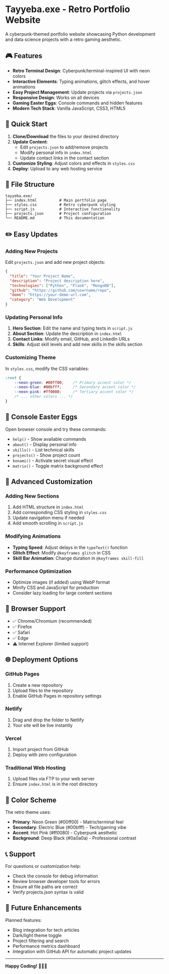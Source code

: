 # Tayyeba.exe - Retro Portfolio Website

A cyberpunk-themed portfolio website showcasing Python development and data science projects with a retro gaming aesthetic.

## 🎮 Features

- **Retro Terminal Design**: Cyberpunk/terminal-inspired UI with neon colors
- **Interactive Elements**: Typing animations, glitch effects, and hover animations
- **Easy Project Management**: Update projects via `projects.json`
- **Responsive Design**: Works on all devices
- **Gaming Easter Eggs**: Console commands and hidden features
- **Modern Tech Stack**: Vanilla JavaScript, CSS3, HTML5

## 🚀 Quick Start

1. **Clone/Download** the files to your desired directory
2. **Update Content**: 
   - Edit `projects.json` to add/remove projects
   - Modify personal info in `index.html`
   - Update contact links in the contact section
3. **Customize Styling**: Adjust colors and effects in `styles.css`
4. **Deploy**: Upload to any web hosting service

## 📁 File Structure

```
tayyeba.exe/
├── index.html          # Main portfolio page
├── styles.css          # Retro cyberpunk styling
├── script.js           # Interactive functionality
├── projects.json       # Project configuration
└── README.md           # This documentation
```

## ✏️ Easy Updates

### Adding New Projects

Edit `projects.json` and add new project objects:

```json
{
  "title": "Your Project Name",
  "description": "Project description here",
  "technologies": ["Python", "Flask", "MongoDB"],
  "github": "https://github.com/username/repo",
  "demo": "https://your-demo-url.com",
  "category": "Web Development"
}
```

### Updating Personal Info

1. **Hero Section**: Edit the name and typing texts in `script.js`
2. **About Section**: Update the description in `index.html`
3. **Contact Links**: Modify email, GitHub, and LinkedIn URLs
4. **Skills**: Adjust skill levels and add new skills in the skills section

### Customizing Theme

In `styles.css`, modify the CSS variables:

```css
:root {
    --neon-green: #00ff00;    /* Primary accent color */
    --neon-blue: #00bfff;     /* Secondary accent color */
    --neon-pink: #ff0080;     /* Tertiary accent color */
    /* ... other colors ... */
}
```

## 🎯 Console Easter Eggs

Open browser console and try these commands:
- `help()` - Show available commands
- `about()` - Display personal info
- `skills()` - List technical skills
- `projects()` - Show project count
- `konami()` - Activate secret visual effect
- `matrix()` - Toggle matrix background effect

## 🔧 Advanced Customization

### Adding New Sections

1. Add HTML structure in `index.html`
2. Add corresponding CSS styling in `styles.css`
3. Update navigation menu if needed
4. Add smooth scrolling in `script.js`

### Modifying Animations

- **Typing Speed**: Adjust delays in the `typeText()` function
- **Glitch Effect**: Modify `@keyframes glitch` in CSS
- **Skill Bar Animation**: Change duration in `@keyframes skill-fill`

### Performance Optimization

- Optimize images (if added) using WebP format
- Minify CSS and JavaScript for production
- Consider lazy loading for large content sections

## 📱 Browser Support

- ✅ Chrome/Chromium (recommended)
- ✅ Firefox
- ✅ Safari
- ✅ Edge
- ⚠️ Internet Explorer (limited support)

## 🌐 Deployment Options

### GitHub Pages
1. Create a new repository
2. Upload files to the repository
3. Enable GitHub Pages in repository settings

### Netlify
1. Drag and drop the folder to Netlify
2. Your site will be live instantly

### Vercel
1. Import project from GitHub
2. Deploy with zero configuration

### Traditional Web Hosting
1. Upload files via FTP to your web server
2. Ensure `index.html` is in the root directory

## 🎨 Color Scheme

The retro theme uses:
- **Primary**: Neon Green (#00ff00) - Matrix/terminal feel
- **Secondary**: Electric Blue (#00bfff) - Tech/gaming vibe
- **Accent**: Hot Pink (#ff0080) - Cyberpunk aesthetic
- **Background**: Deep Black (#0a0a0a) - Professional contrast

## 📞 Support

For questions or customization help:
- Check the console for debug information
- Review browser developer tools for errors
- Ensure all file paths are correct
- Verify projects.json syntax is valid

## 🔄 Future Enhancements

Planned features:
- Blog integration for tech articles
- Dark/light theme toggle
- Project filtering and search
- Performance metrics dashboard
- Integration with GitHub API for automatic project updates

---

**Happy Coding!** 🚀👨‍💻
